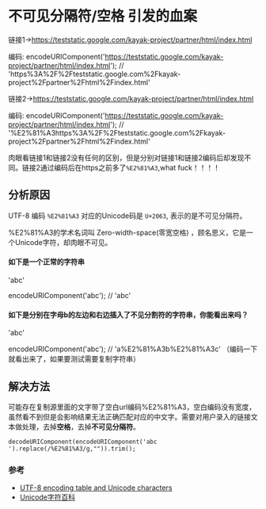# 不可见分隔符/空格 引发的血案

链接1->https://teststatic.google.com/kayak-project/partner/html/index.html

编码: encodeURIComponent('https://teststatic.google.com/kayak-project/partner/html/index.html'); // 'https%3A%2F%2Fteststatic.google.com%2Fkayak-project%2Fpartner%2Fhtml%2Findex.html'

链接2->https://teststatic.google.com/kayak-project/partner/html/index.html

编码: encodeURIComponent('⁣https://teststatic.google.com/kayak-project/partner/html/index.html'); // '%E2%81%A3https%3A%2F%2Fteststatic.google.com%2Fkayak-project%2Fpartner%2Fhtml%2Findex.html'
       
   肉眼看链接1和链接2没有任何的区别，但是分别对链接1和链接2编码后却发现不同。链接2通过编码后在https之前多了`%E2%81%A3`,what fuck！！！！

## 分析原因

UTF-8 编码 `%E2%81%A3` 对应的Unicode码是 `U+2063`, 表示的是不可见分隔符。

%E2%81%A3的学术名词叫 Zero-width-space(零宽空格) ，顾名思义，它是一个Unicode字符，却肉眼不可见。

#### 如下是一个正常的字符串

'abc'

encodeURIComponent('abc'); // 'abc'

#### 如下是分别在字母b的左边和右边插入了不见分割符的字符串，你能看出来吗？

'a⁣b⁣c'

encodeURIComponent('a⁣b⁣c');  // 'a%E2%81%A3b%E2%81%A3c' （编码一下就看出来了，如果要测试需要复制字符串）

## 解决方法

可能存在复制源里面的文字带了空白url编码%E2%81%A3，空白编码没有宽度，虽然看不到但是会影响结果无法正确匹配对应的中文字。需要对用户录入的链接文本做处理，去掉**空格**，去掉**不可见分隔符**。

```
decodeURIComponent(encodeURIComponent('a⁣b⁣c ').replace(/%E2%81%A3/g,"")).trim();
```

### 参考

* [UTF-8 encoding table and Unicode characters](https://www.utf8-chartable.de/unicode-utf8-table.pl?start=8192&number=128&names=-&htmlent=1)
* [Unicode字符百科](https://unicode-table.com/cn/2063/)
